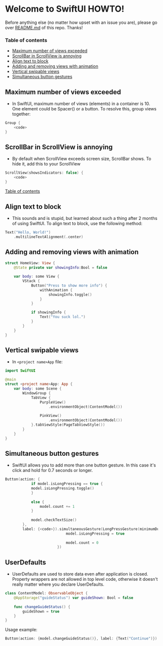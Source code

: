 # Welcome to SwiftUI HOWTO! 

Before anything else (no matter how upset with an issue you are), please go over <a href="https://github.com/scraptechguy/IssuesEncoutered/blob/main/README.md" target="_blank">README.md</a> of this repo. Thanks! 

### Table of contents

+ <a href="https://github.com/scraptechguy/IssuesEncoutered/blob/main/Programming%20languages/Swift/SwiftUI/HOWTO.md#maximum-number-of-views-exceeded">Maximum number of views exceeded</a>
+ <a href="https://github.com/scraptechguy/IssuesEncoutered/blob/main/Programming%20languages/Swift/SwiftUI/HOWTO.md#scrollbar-in-scrollview-is-annoying">ScrollBar in ScrollView is annoying</a>
+ <a href="https://github.com/scraptechguy/IssuesEncoutered/blob/main/Programming%20languages/Swift/SwiftUI/HOWTO.md#align-text-to-block">Align text to block</a>
+ <a href="https://github.com/scraptechguy/IssuesEncoutered/blob/main/Programming%20languages/Swift/SwiftUI/HOWTO.md#adding-and-removing-views-with-animation">Adding and removing views with animation</a>
+ <a href="https://github.com/scraptechguy/IssuesEncoutered/blob/main/Programming%20languages/Swift/SwiftUI/HOWTO.md#vertical-swipable-views">Vertical swipable views</a>
+ <a href="https://github.com/scraptechguy/IssuesEncoutered/blob/main/Programming%20languages/Swift/SwiftUI/HOWTO.md#simultaneous-button-gestures">Simultaneous button gestures</a>

## Maximum number of views exceeded 

+ In SwiftUI, maximum number of views (elements) in a container is 10. One element could be Spacer() or a button. To resolve this, group views together:

```swift
Group {
    <code>
}
```

## ScrollBar in ScrollView is annoying 

+ By default when ScrollView exceeds screen size, ScrollBar shows. To hide it, add this to your ScrollView

```swift
ScrollView(showsIndicators: false) {
    <code>
}
```

<a href="https://github.com/scraptechguy/IssuesEncoutered/blob/main/Programming%20languages/Swift/SwiftUI/HOWTO.md#welcome-to-swiftui-howto">Table of contents</a>

## Align text to block

+ This sounds and is stupid, but learned about such a thing after 2 months of using SwiftUI. To align text to block, use the following method:

```swift
Text("Hello, World!")
    .multilineTextAlignment(.center)
```


## Adding and removing views with animation

```swift
struct HomeView: View {
    @State private var showingInfo:Bool = false

    var body: some View {
        VStack {
            Button("Press to show more info") {
                withAnimation {
                    showingInfo.toggle()
                }
            }

            if showingInfo {
                Text("You suck lol.")
            }
        }
    }
}
```


## Vertical swipable views

+ In `<project name>App` file:

```swift
import SwiftUI

@main
struct <project name>App: App {
    var body: some Scene {
        WindowGroup {
            TabView {
                PurpleView()
                    .environmentObject(ContentModel())
                    
                PinkView()
                    .environmentObject(ContentModel())
            }.tabViewStyle(PageTabViewStyle())
        }
    }
}
```

## Simultaneous button gestures

+ SwiftUI allows you to add more than one button gesture. In this case it's click and hold for 0.7 seconds or longer. 

```swift
Button(action: {
            if model.isLongPressing == true {
            model.isLongPressing.toggle()
            }
                        
            else {
                model.count += 1
            }
                
            model.checkTextSize()
        },
        label: {<code>}).simultaneousGesture(LongPressGesture(minimumDuration: 0.7).onEnded { _ in
                            model.isLongPressing = true
                    
                            model.count = 0
                        })
```

## UserDefaults

+ UserDefaults are used to store data even after application is closed. Property wrappers are not allowed in top level code, otherwise it doesn't really matter where you declare UserDefaults.

```swift
class ContentModel: ObservableObject {
    @AppStorage("guideStatus") var guideShown: Bool = false
    
    func changeGuideStatus() {
        guideShown = true
    }
}
```

Usage example:

```swift
Button(action: {model.changeGuideStatus()}, label: {Text("Continue")})
```
